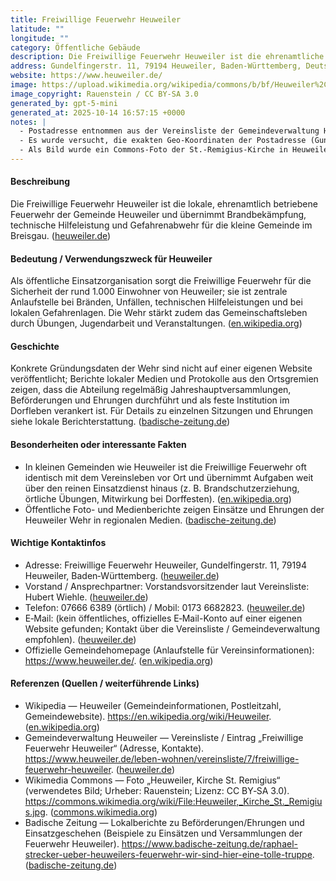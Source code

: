 ```yaml
---
title: Freiwillige Feuerwehr Heuweiler
latitude: ""
longitude: ""
category: Öffentliche Gebäude
description: Die Freiwillige Feuerwehr Heuweiler ist die ehrenamtliche Brand- und Hilfeleistungsorganisation der Gemeinde Heuweiler.
address: Gundelfingerstr. 11, 79194 Heuweiler, Baden-Württemberg, Deutschland
website: https://www.heuweiler.de/
image: https://upload.wikimedia.org/wikipedia/commons/b/bf/Heuweiler%2C_Kirche_St._Remigius.jpg
image_copyright: Rauenstein / CC BY-SA 3.0
generated_by: gpt-5-mini
generated_at: 2025-10-14 16:57:15 +0000
notes: |
  - Postadresse entnommen aus der Vereinsliste der Gemeindeverwaltung Heuweiler; es konnte kein eigenständiger Internetauftritt der Feuerwehr Heuweiler gefunden werden (Vereins-/Gemeindeseite ist offizielle Anlaufstelle). ([heuweiler.de](https://www.heuweiler.de/leben-wohnen/vereinsliste/7/freiwillige-feuerwehr-heuweiler))
  - Es wurde versucht, die exakten Geo-Koordinaten der Postadresse (Gundelfingerstr. 11) mit dem Mapbox-Geocoding-Tool zu ermitteln; kein eindeutiges Treffer-Feature für Gundelfingerstr. 11 konnte bestätigt werden (keine fiktiven Koordinaten angegeben). Mapbox-Abfragen lieferten nahegelegene Adressen (z. B. Dorfstraße / Kirchberg). (Mapbox reverse-geocoding wurde ausgeführt.)
  - Als Bild wurde ein Commons-Foto der St.-Remigius-Kirche in Heuweiler verwendet, da öffentlich verfügbare Fotos des Feuerwehrhauses/der Wehr nicht eindeutig als Direktlink in geeigneter Auflösung auffindbar waren. Lizenz/Urheber: Rauenstein, CC BY-SA 3.0. ([commons.wikimedia.org](https://commons.wikimedia.org/wiki/File%3AHeuweiler%2C_Kirche_St._Remigius.jpg))
---
```


#### Beschreibung
Die Freiwillige Feuerwehr Heuweiler ist die lokale, ehrenamtlich betriebene Feuerwehr der Gemeinde Heuweiler und übernimmt Brandbekämpfung, technische Hilfeleistung und Gefahrenabwehr für die kleine Gemeinde im Breisgau. ([heuweiler.de](https://www.heuweiler.de/leben-wohnen/vereinsliste/7/freiwillige-feuerwehr-heuweiler))

#### Bedeutung / Verwendungszweck für Heuweiler
Als öffentliche Einsatzorganisation sorgt die Freiwillige Feuerwehr für die Sicherheit der rund 1.000 Einwohner von Heuweiler; sie ist zentrale Anlaufstelle bei Bränden, Unfällen, technischen Hilfeleistungen und bei lokalen Gefahrenlagen. Die Wehr stärkt zudem das Gemeinschaftsleben durch Übungen, Jugendarbeit und Veranstaltungen. ([en.wikipedia.org](https://en.wikipedia.org/wiki/Heuweiler))

#### Geschichte
Konkrete Gründungsdaten der Wehr sind nicht auf einer eigenen Website veröffentlicht; Berichte lokaler Medien und Protokolle aus den Ortsgremien zeigen, dass die Abteilung regelmäßig Jahreshauptversammlungen, Beförderungen und Ehrungen durchführt und als feste Institution im Dorfleben verankert ist. Für Details zu einzelnen Sitzungen und Ehrungen siehe lokale Berichterstattung. ([badische-zeitung.de](https://www.badische-zeitung.de/raphael-strecker-ueber-heuweilers-feuerwehr-wir-sind-hier-eine-tolle-truppe?utm_source=openai))

#### Besonderheiten oder interessante Fakten
- In kleinen Gemeinden wie Heuweiler ist die Freiwillige Feuerwehr oft identisch mit dem Vereinsleben vor Ort und übernimmt Aufgaben weit über den reinen Einsatzdienst hinaus (z. B. Brandschutzerziehung, örtliche Übungen, Mitwirkung bei Dorffesten). ([en.wikipedia.org](https://en.wikipedia.org/wiki/Heuweiler))  
- Öffentliche Foto- und Medienberichte zeigen Einsätze und Ehrungen der Heuweiler Wehr in regionalen Medien. ([badische-zeitung.de](https://www.badische-zeitung.de/raphael-strecker-ueber-heuweilers-feuerwehr-wir-sind-hier-eine-tolle-truppe?utm_source=openai))

#### Wichtige Kontaktinfos
- Adresse: Freiwillige Feuerwehr Heuweiler, Gundelfingerstr. 11, 79194 Heuweiler, Baden‑Württemberg. ([heuweiler.de](https://www.heuweiler.de/leben-wohnen/vereinsliste/7/freiwillige-feuerwehr-heuweiler))  
- Vorstand / Ansprechpartner: Vorstandsvorsitzender laut Vereinsliste: Hubert Wiehle. ([heuweiler.de](https://www.heuweiler.de/leben-wohnen/vereinsliste/7/freiwillige-feuerwehr-heuweiler))  
- Telefon: 07666 6389 (örtlich) / Mobil: 0173 6682823. ([heuweiler.de](https://www.heuweiler.de/leben-wohnen/vereinsliste/7/freiwillige-feuerwehr-heuweiler))  
- E‑Mail: (kein öffentliches, offizielles E‑Mail-Konto auf einer eigenen Website gefunden; Kontakt über die Vereinsliste / Gemeindeverwaltung empfohlen). ([heuweiler.de](https://www.heuweiler.de/leben-wohnen/vereinsliste/7/freiwillige-feuerwehr-heuweiler))  
- Offizielle Gemeindehomepage (Anlaufstelle für Vereinsinformationen): https://www.heuweiler.de/. ([en.wikipedia.org](https://en.wikipedia.org/wiki/Heuweiler))

#### Referenzen (Quellen / weiterführende Links)
- Wikipedia — Heuweiler (Gemeindeinformationen, Postleitzahl, Gemeindewebsite). https://en.wikipedia.org/wiki/Heuweiler. ([en.wikipedia.org](https://en.wikipedia.org/wiki/Heuweiler))  
- Gemeindeverwaltung Heuweiler — Vereinsliste / Eintrag „Freiwillige Feuerwehr Heuweiler“ (Adresse, Kontakte). https://www.heuweiler.de/leben-wohnen/vereinsliste/7/freiwillige-feuerwehr-heuweiler. ([heuweiler.de](https://www.heuweiler.de/leben-wohnen/vereinsliste/7/freiwillige-feuerwehr-heuweiler))  
- Wikimedia Commons — Foto „Heuweiler, Kirche St. Remigius“ (verwendetes Bild; Urheber: Rauenstein; Lizenz: CC BY‑SA 3.0). https://commons.wikimedia.org/wiki/File:Heuweiler,_Kirche_St._Remigius.jpg. ([commons.wikimedia.org](https://commons.wikimedia.org/wiki/File%3AHeuweiler%2C_Kirche_St._Remigius.jpg))  
- Badische Zeitung — Lokalberichte zu Beförderungen/Ehrungen und Einsatzgeschehen (Beispiele zu Einsätzen und Versammlungen der Feuerwehr Heuweiler). https://www.badische-zeitung.de/raphael-strecker-ueber-heuweilers-feuerwehr-wir-sind-hier-eine-tolle-truppe. ([badische-zeitung.de](https://www.badische-zeitung.de/raphael-strecker-ueber-heuweilers-feuerwehr-wir-sind-hier-eine-tolle-truppe?utm_source=openai))